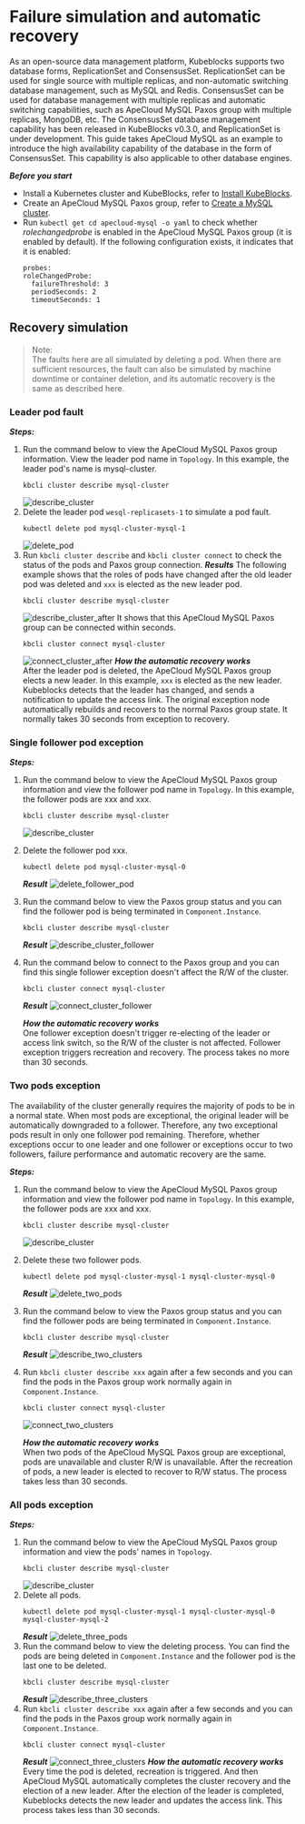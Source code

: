# Failure simulation and automatic recovery

As an open-source data management platform, Kubeblocks supports two database forms, ReplicationSet and ConsensusSet. ReplicationSet can be used for single source with multiple replicas, and non-automatic switching database management, such as MySQL and Redis. ConsensusSet can be used for database management with multiple replicas and automatic switching capabilities, such as ApeCloud MySQL Paxos group with multiple replicas, MongoDB, etc. The ConsensusSet database management capability has been released in KubeBlocks v0.3.0, and ReplicationSet is under development. This guide takes ApeCloud MySQL as an example to introduce the high availability capability of the database in the form of ConsensusSet. This capability is also applicable to other database engines.

***Before you start***

* Install a Kubernetes cluster and KubeBlocks, refer to [Install KubeBlocks](../../install_kbcli_kubeblocks/install_and_unistall_kbcli_and_kubeblocks.md).
* Create an ApeCloud MySQL Paxos group, refer to [Create a MySQL cluster](create_and_connect_a_mysql_cluster.md).
* Run `kubectl get cd apecloud-mysql -o yaml` to check whether _rolechangedprobe_ is enabled in the ApeCloud MySQL Paxos group (it is enabled by default). If the following configuration exists, it indicates that it is enabled:
  ```
  probes:
  roleChangedProbe:
    failureThreshold: 3
    periodSeconds: 2
    timeoutSeconds: 1
  ```

## Recovery simulation

> Note:<br>
> The faults here are all simulated by deleting a pod. When there are sufficient resources, the fault can also be simulated by machine downtime or container deletion, and its automatic recovery is the same as described here.

### Leader pod fault

***Steps:***
1. Run the command below to view the ApeCloud MySQL Paxos group information. View the leader pod name in `Topology`. In this example, the leader pod's name is mysql-cluster.
   ```
   kbcli cluster describe mysql-cluster
   ```
   ![describe_cluster](../../image/describe_cluster.png)
2. Delete the leader pod `wesql-replicasets-1` to simulate a pod fault.
   ```
   kubectl delete pod mysql-cluster-mysql-1
   ```
   ![delete_pod](../../image/delete_pod.png)
3. Run `kbcli cluster describe` and `kbcli cluster connect` to check the status of the pods and Paxos group connection.
   ***Results***
   The following example shows that the roles of pods have changed after the old leader pod was deleted and `xxx` is elected as the new leader pod.
   ```
   kbcli cluster describe mysql-cluster
   ```
   ![describe_cluster_after](../../image/describe_cluster_after.png)
   It shows that this ApeCloud MySQL Paxos group can be connected within seconds.
   ```
   kbcli cluster connect mysql-cluster
   ```
   ![connect_cluster_after](../../image/connect_cluster_after.png)
   ***How the automatic recovery works***<br>
   After the leader pod is deleted, the ApeCloud MySQL Paxos group elects a new leader. In this example, `xxx` is elected as the new leader. Kubeblocks detects that the leader has changed, and sends a notification to update the access link. The original exception node automatically rebuilds and recovers to the normal Paxos group state. It normally takes 30 seconds from exception to recovery.

### Single follower pod exception

***Steps:***
1. Run the command below to view the ApeCloud MySQL Paxos group information and view the follower pod name in `Topology`. In this example, the follower pods are xxx and xxx.
   ```
   kbcli cluster describe mysql-cluster
   ```
   ![describe_cluster](../../image/describe_cluster.png)
2. Delete the follower pod xxx.
   ```
   kubectl delete pod mysql-cluster-mysql-0
   ```
   ***Result***
   ![delete_follower_pod](../../image/delete_follower_pod.png)
3. Run the command below to view the Paxos group status and you can find the follower pod is being terminated in `Component.Instance`.
   ```
   kbcli cluster describe mysql-cluster
   ```
   ***Result***
   ![describe_cluster_follower](../../image/describe_cluster_follower.png)
4. Run the command below to connect to the Paxos group and you can find this single follower exception doesn't affect the R/W of the cluster.
   ```
   kbcli cluster connect mysql-cluster
   ```
   ***Result***
   ![connect_cluster_follower](../../image/connect_cluster_follower.png)

   ***How the automatic recovery works***<br>
   One follower exception doesn't trigger re-electing of the leader or access link switch, so the R/W of the cluster is not affected. Follower exception triggers recreation and recovery. The process takes no more than 30 seconds. 

### Two pods exception

The availability of the cluster generally requires the majority of pods to be in a normal state. When most pods are exceptional, the original leader will be automatically downgraded to a follower. Therefore, any two exceptional pods result in only one follower pod remaining. 
Therefore, whether exceptions occur to one leader and one follower or exceptions occur to two followers, failure performance and automatic recovery are the same. 

***Steps:***
1. Run the command below to view the ApeCloud MySQL Paxos group information and view the follower pod name in `Topology`. In this example, the follower pods are xxx and xxx.
   ```
   kbcli cluster describe mysql-cluster
   ```
   ![describe_cluster](../../image/describe_cluster.png)
2. Delete these two follower pods.
   ```
   kubectl delete pod mysql-cluster-mysql-1 mysql-cluster-mysql-0
   ```
   ***Result***
   ![delete_two_pods](../../image/delete_two_pods.png)
3. Run the command below to view the Paxos group status and you can find the follower pods are being terminated in `Component.Instance`.
   ```
   kbcli cluster describe mysql-cluster
   ```
   ***Result***
   ![describe_two_clusters](../../image/describe_two_clusters.png)
4. Run `kbcli cluster describe xxx` again after a few seconds and you can find the pods in the Paxos group work normally again in `Component.Instance`.
   ```
   kbcli cluster connect mysql-cluster
   ```
   ![connect_two_clusters](../../image/connect_two_clusters.png)

   ***How the automatic recovery works***<br>
   When two pods of the ApeCloud MySQL Paxos group are exceptional, pods are unavailable and cluster R/W is unavailable. After the recreation of pods, a new leader is elected to recover to R/W status. The process takes less than 30 seconds.

### All pods exception

***Steps:***
1. Run the command below to view the ApeCloud MySQL Paxos group information and view the pods' names in `Topology`.
   ```
   kbcli cluster describe mysql-cluster
   ```
   ![describe_cluster](../../image/describe_cluster.png)
2. Delete all pods.
   ```
   kubectl delete pod mysql-cluster-mysql-1 mysql-cluster-mysql-0 mysql-cluster-mysql-2
   ```
   ***Result***
   ![delete_three_pods](../../image/delete_three_pods.png)
3. Run the command below to view the deleting process. You can find the pods are being deleted in `Component.Instance` and the follower pod is the last one to be deleted.
   ```
   kbcli cluster describe mysql-cluster
   ```
   ***Result***
   ![describe_three_clusters](../../image/describe_three_clusters.png)
4. Run `kbcli cluster describe xxx` again after a few seconds and you can find the pods in the Paxos group work normally again in `Component.Instance`.
   ```
   kbcli cluster connect mysql-cluster
   ```
   ***Result***
   ![connect_three_clusters](../../image/connect_three_clusters.png)
   ***How the automatic recovery works***<br>
    Every time the pod is deleted, recreation is triggered. And then ApeCloud MySQL automatically completes the cluster recovery and the election of a new leader. After the election of the leader is completed, Kubeblocks detects the new leader and updates the access link. This process takes less than 30 seconds.